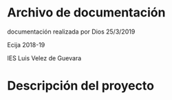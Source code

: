 # Archivo de documentación

documentación realizada por Dios 25/3/2019

Ecija 2018-19

IES Luis Velez de Guevara

# Descripción del proyecto
